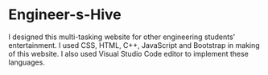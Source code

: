 # Engineer-s-Hive
I designed this multi-tasking website for other engineering students' entertainment. I used CSS, HTML, C++, JavaScript and Bootstrap in making of this website. I also used Visual Studio Code editor to implement these languages.
